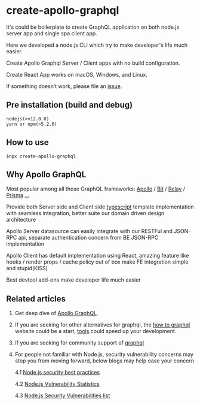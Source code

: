 # create-apollo-graphql

It's could be boilerplate to create GraphQL application on both node.js server app and single spa client app.

Here we developed a node.js CLI which try to make developer's life much easier.

Create Apollo Graphql Server / Client apps with no build configuration.

Create React App works on macOS, Windows, and Linux.

If something doesn’t work, please file an [issue](https://github.com/Charlang/create-apollo-graphql/issues/new).

## Pre installation (build and debug)

    nodejs(>v12.0.0)
    yarn or npm(>5.2.0)

## How to use

    $npx create-apollo-graphql

## Why Apollo GraphQL

Most popular among all those GraphQL frameworks: [Apollo](https://www.apollographql.com) / [Bit](https://github.com/teambit/bit) / [Relay](https://github.com/graphql/graphql-relay-js) / [Prisma](https://www.prisma.io/with-graphql/) [...](https://blog.bitsrc.io/13-graphql-tools-and-libraries-you-should-know-in-2019-e4b9005f6fc2)

Provide both Server side and Client side [typescript](https://www.typescriptlang.org/docs/handbook/jsx.html) template implementation with seamless integration, better suite our domain driven design architecture

Apollo Server datasource can easily integrate with our RESTFul and JSON-RPC api, separate authentication concern from BE JSON-RPC implementation

Apollo Client has default implementation using React, amazing feature like hooks / render props / cache policy out of box make FE integration simple and stupid(KISS)

Best devtool add-ons make developer life much easier

## Related articles

1. Get deep dive of [Apollo GraphQL](https://www.apollographql.com/docs/).

2. If you are seeking for other alternatives for graphql, the [how to graphql](https://www.howtographql.com/) website could be a start, [tools](https://blog.bitsrc.io/13-graphql-tools-and-libraries-you-should-know-in-2019-e4b9005f6fc2) could speed up your development.

3. If you are seeking for community support of [graphql](https://graphql.github.io/)

4. For people not familiar with Node.js, security vulnerability concerns may stop you from moving forward, below blogs may help ease your concern

    4.1 [Node.js security best practices](https://medium.com/@nodepractices/were-under-attack-23-node-js-security-best-practices-e33c146cb87d)

    4.2 [Node.js Vulnerability Statistics](https://www.cvedetails.com/product/30764/Nodejs-Node.js.html?vendor_id=12113)

    4.3 [Node.js Security Vulnerabilities list](https://www.cvedetails.com/vulnerability-list.php?vendor_id=12113&product_id=&version_id=&page=1&hasexp=0&opdos=0&opec=0&opov=0&opcsrf=0&opgpriv=0&opsqli=0&opxss=0&opdirt=0&opmemc=0&ophttprs=0&opbyp=0&opfileinc=0&opginf=0&cvssscoremin=0&cvssscoremax=0&year=0&month=0&cweid=0&order=1&trc=53&sha=94bc04a83d9407dd349a4f1d7130e3451335037d)
